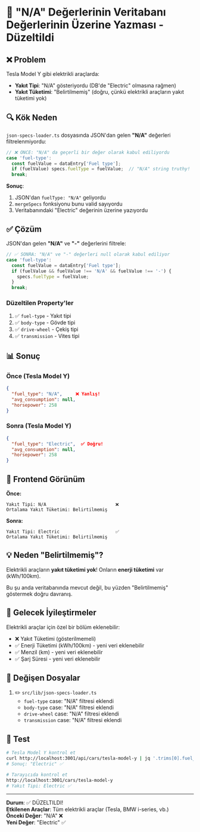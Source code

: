 # 🐛 "N/A" Değerlerinin Veritabanı Değerlerinin Üzerine Yazması - Düzeltildi

## ❌ Problem

Tesla Model Y gibi elektrikli araçlarda:
- **Yakıt Tipi**: "N/A" gösteriyordu (DB'de "Electric" olmasına rağmen)
- **Yakıt Tüketimi**: "Belirtilmemiş" (doğru, çünkü elektrikli araçların yakıt tüketimi yok)

## 🔍 Kök Neden

`json-specs-loader.ts` dosyasında JSON'dan gelen **"N/A"** değerleri filtrelenmiyordu:

```typescript
// ❌ ÖNCE: "N/A" da geçerli bir değer olarak kabul ediliyordu
case 'fuel-type':
  const fuelValue = dataEntry['Fuel type'];
  if (fuelValue) specs.fuelType = fuelValue;  // "N/A" string truthy!
  break;
```

**Sonuç**: 
1. JSON'dan `fuelType: "N/A"` geliyordu
2. `mergeSpecs` fonksiyonu bunu valid sayıyordu
3. Veritabanındaki "Electric" değerinin üzerine yazıyordu

## ✅ Çözüm

JSON'dan gelen **"N/A"** ve **"-"** değerlerini filtrele:

```typescript
// ✅ SONRA: "N/A" ve "-" değerleri null olarak kabul ediliyor
case 'fuel-type':
  const fuelValue = dataEntry['Fuel type'];
  if (fuelValue && fuelValue !== 'N/A' && fuelValue !== '-') {
    specs.fuelType = fuelValue;
  }
  break;
```

### Düzeltilen Property'ler

1. ✅ `fuel-type` - Yakıt tipi
2. ✅ `body-type` - Gövde tipi
3. ✅ `drive-wheel` - Çekiş tipi
4. ✅ `transmission` - Vites tipi

## 📊 Sonuç

### Önce (Tesla Model Y)
```json
{
  "fuel_type": "N/A",     ❌ Yanlış!
  "avg_consumption": null,
  "horsepower": 258
}
```

### Sonra (Tesla Model Y)
```json
{
  "fuel_type": "Electric",  ✅ Doğru!
  "avg_consumption": null,
  "horsepower": 258
}
```

## 🎯 Frontend Görünüm

**Önce:**
```
Yakıt Tipi: N/A                          ❌
Ortalama Yakıt Tüketimi: Belirtilmemiş
```

**Sonra:**
```
Yakıt Tipi: Electric                     ✅
Ortalama Yakıt Tüketimi: Belirtilmemiş
```

## 💡 Neden "Belirtilmemiş"?

Elektrikli araçların **yakıt tüketimi yok**! Onların **enerji tüketimi** var (kWh/100km). 

Bu şu anda veritabanında mevcut değil, bu yüzden "Belirtilmemiş" göstermek doğru davranış.

## 🔮 Gelecek İyileştirmeler

Elektrikli araçlar için özel bir bölüm eklenebilir:
- ❌ Yakıt Tüketimi (gösterilmemeli)
- ✅ Enerji Tüketimi (kWh/100km) - yeni veri eklenebilir
- ✅ Menzil (km) - yeni veri eklenebilir
- ✅ Şarj Süresi - yeni veri eklenebilir

## 📝 Değişen Dosyalar

1. ✏️ `src/lib/json-specs-loader.ts`
   - `fuel-type` case: "N/A" filtresi eklendi
   - `body-type` case: "N/A" filtresi eklendi
   - `drive-wheel` case: "N/A" filtresi eklendi
   - `transmission` case: "N/A" filtresi eklendi

## 🧪 Test

```bash
# Tesla Model Y kontrol et
curl http://localhost:3001/api/cars/tesla-model-y | jq '.trims[0].fuel_type'
# Sonuç: "Electric" ✅

# Tarayıcıda kontrol et
http://localhost:3001/cars/tesla-model-y
# Yakıt Tipi: Electric ✅
```

---

**Durum**: ✅ DÜZELTILDI!  
**Etkilenen Araçlar**: Tüm elektrikli araçlar (Tesla, BMW i-series, vb.)  
**Önceki Değer**: "N/A" ❌  
**Yeni Değer**: "Electric" ✅

